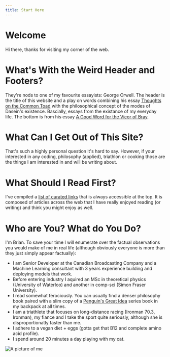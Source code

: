 ```yaml
---
title: Start Here
---
```


# Welcome

Hi there, thanks for visiting my corner of the web.

# What's With the Weird Header and Footers?

They're nods to one of my favourite essayists: George Orwell. The header is the title of this
website and a play on words combining his essay [Thoughts on the Common
Toad](https://www.orwellfoundation.com/the-orwell-foundation/orwell/essays-and-other-works/some-thoughts-on-the-common-toad/)
with the philosophical concept of the modes of Dasein's existence. Bascially, essays from the
existance of my everyday life. The bottom is from his essay [A Good Word for the Vicor of
Bray](http://george-orwell.org/A_Good_Word_For_The_Vicar_of_Bray/0.html).

# What Can I Get Out of This Site?

That's such a highly personal question it's hard to say. However, if your interested in any coding,
philosophy (applied), triathlon or cooking those are the things I am interested in and will be
writing about.

# What Should I Read First?

I've compiled a [list of curated links](curated-links.md) that is always accessible at the top. It is composed of
articles across the web that I have really enjoyed reading (or writing) and think you might enjoy
as well.

# Who are You? What do You Do?

I'm Brian. To save your time I will enumerate over the factual observations you would make of me in
real life (although obviously everyone is more than they just simply appear factually):

- I am Senior Developer at the Canadian Broadcasting Company and a Machine Learning consultant with
  3 years experience building and deploying models that work.
- Before entering industry I aquired an MSc in theoretical physics (University of Waterloo) and
  another in comp-sci (Simon Fraser University).
- I read somewhat ferociously. You can usually find a denser philosophy book paired with a slim
  copy of a [Penguin's Great Idea](https://en.wikipedia.org/wiki/Penguin_Great_Ideas) series book
  in my backpack at all times.
- I am a triathlete that focuses on long-distance racing (Ironman 70.3, Ironman), my fiance and I
  take the sport quite seriously, although she is disproportionatly faster than me.
- I adhere to a vegan diet + eggs (gotta get that B12 and complete amino acid profile).
- I spend around 20 minutes a day playing with my cat.

![A picture of me](../images/me.png)
